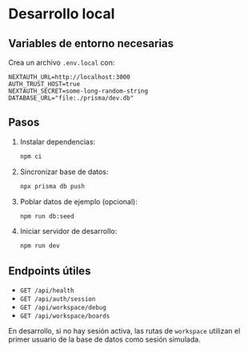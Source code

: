 # Desarrollo local

## Variables de entorno necesarias

Crea un archivo `.env.local` con:

```
NEXTAUTH_URL=http://localhost:3000
AUTH_TRUST_HOST=true
NEXTAUTH_SECRET=some-long-random-string
DATABASE_URL="file:./prisma/dev.db"
```

## Pasos

1. Instalar dependencias:
   ```bash
   npm ci
   ```
2. Sincronizar base de datos:
   ```bash
   npx prisma db push
   ```
3. Poblar datos de ejemplo (opcional):
   ```bash
   npm run db:seed
   ```
4. Iniciar servidor de desarrollo:
   ```bash
   npm run dev
   ```

## Endpoints útiles

- `GET /api/health`
- `GET /api/auth/session`
- `GET /api/workspace/debug`
- `GET /api/workspace/boards`

En desarrollo, si no hay sesión activa, las rutas de `workspace` utilizan el primer usuario de la base de datos como sesión simulada.
